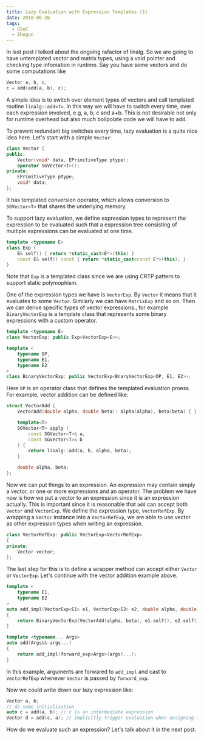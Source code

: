 ```yaml
---
title: Lazy Evaluation with Expression Templates (1)
date: 2018-06-26
tags:
  - GSoC
  - Shogun
---
```


In last post I talked about the ongoing rafactor of linalg.
So we are going to have untemplated vector and matrix types, using a void pointer and checking type infomation in runtime.
Say you have some vectors and do some computations like
```cpp
Vector a, b, c;
c = add(add(a, b), c);
```
A simple idea is to switch over element types of vectors and call templated routine `linalg::add<T>`.
In this way we will have to switch every time, over each expression involved, e.g, a, b, c and a+b.
This is not desirable not only for runtime overhead but also much boilpolate code we will have to add.

To prevent redundant big switches every time, lazy evaluation is a quite nice idea here. Let's start with a simple `Vector`:
```cpp
class Vector {
public:
    Vector(void* data, EPrimitiveType ptype);
    operator SGVector<T>();
private:
    EPrimitiveType ptype;
    void* data;
};
```
It has templated conversion operator, which allows conversion to `SGVector<T>` that shares the underlying memory.

To support lazy evaluation, we define expression types to represent the expression to be evaluated such that a expression tree consisting of multiple expressions can be evaluated at one time.
```cpp
template <typename E>
class Exp {
    E& self() { return *static_cast<E*>(this) }
    const E& self() const { return *static_cast<const E*>(this); }
}
```
Note that `Exp` is a templated class since we are using CRTP pattern to support static polymophism.

One of the expression types we have is `VectorExp`. By `Vector` it means that it evaluates to some `Vector`. Similarly we can have `MatrixExp` and so on. Then we can derive specific types of vector expressions., for example `BinaryVectorExp` is a template class that represents some binary expressions with a custom operator.
```cpp
template <typename E>
class VectorExp: public Exp<VectorExp<E>>;

template <
    typename OP, 
    typename E1, 
    typename E2
>
class BinaryVectorExp: public VectorExp<BnaryVectorExp<OP, E1, E2>>;
```
Here `OP` is an operator class that defines the templated evaluation proess. For example, vector addition can be defined like:
```cpp
struct VectorAdd {
    VectorAdd(double alpha, double beta): alpha(alpha), beta(beta) { }

    template<T>
    SGVector<T> apply (
        const SGVector<T>& a, 
        const SGVector<T>& b
    ) {
        return linalg::add(a, b, alpha, beta);
    }

    double alpha, beta;
};
```

Now we can put things to an expression. An expression may contain simply a vector, or one or more expressions and an operator. The problem we have now is how we put a vector to an expression since it is an expression actually. This is important since it is reasonable that `add` can accept both `Vector` and `VectorExp`. We define the expression type, `VectorRefExp`. By wrapping a `Vector` instance into a `VectorRefExp`, we are able to use vector as other expression types when writing an expression. 
```cpp
class VectorRefExp: public VectorExp<VectorRefExp>
{
private:
    Vector vector;
};
```

The last step for this is to define a wrapper method can accept either `Vector` or `VectorExp`. Let's continue with the vector addition example above.
```cpp
template <
    typename E1,
    typename E2
>
auto add_impl(VectorExp<E1> e1, VectorExp<E2> e2, double alpha, double beta)
{
    return BinaryVectorExp(VectorAdd(alpha, beta), e1.self(), e2.self());
}

template <typename... Args>
auto add(Args&& args...)
{
    return add_impl(forward_exp<Args>(args)...);
}
```
In this example, arguments are forwared to `add_impl` and cast to `VectorRefExp` whenever `Vector` is passed by `forward_exp`.

Now we could write down our lazy expression like:
```cpp
Vector a, b;
// do some initialization
auto c = add(a, b); // c is an intermediate expression
Vector d = add(c, a); // implicitly trigger evaluation when assigning to a vector
``` 
How do we evaluate such an expression? Let's talk about it in the next post.